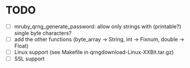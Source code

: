 TODO
====

- [ ] mruby_qrng_generate_password: allow only strings with (printable?) single byte characters?
- [ ] add the other functions (byte_array -> String, int -> Fixnum, double -> Float)
- [ ] Linux support (see Makefile in qrngdownload-Linux-XXBit.tar.gz)
- [ ] SSL support
